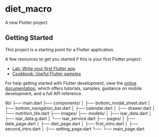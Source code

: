 # diet_macro

A new Flutter project.

## Getting Started

This project is a starting point for a Flutter application.

A few resources to get you started if this is your first Flutter project:

- [Lab: Write your first Flutter app](https://docs.flutter.dev/get-started/codelab)
- [Cookbook: Useful Flutter samples](https://docs.flutter.dev/cookbook)

For help getting started with Flutter development, view the
[online documentation](https://docs.flutter.dev/), which offers tutorials,
samples, guidance on mobile development, and a full API reference.

lib/
├── main.dart
├── components/
│   ├── bottom_modal_sheet.dart
│   ├── bottom_navigation_bar.dart
│   ├── calendar.dart
│   ├── drawer.dart
│   └── nutrition_tile.dart
├── images/
├── models/
│   ├── isar_data.dart
│   ├── isar_data.g.dart
│   └── isar_service.dart
├── pages/
│   ├── date_page.dart
│   ├── diet_page.dart
│   ├── first_intro.dart
│   ├── second_intro.dart
│   ├── setting_page.dart
└── └── main_page.dart
